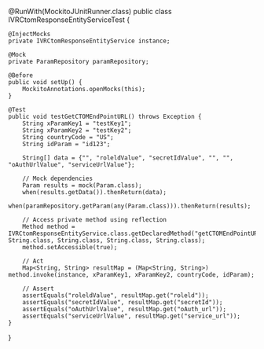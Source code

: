 @RunWith(MockitoJUnitRunner.class)
public class IVRCtomResponseEntityServiceTest {

    @InjectMocks
    private IVRCtomResponseEntityService instance;

    @Mock
    private ParamRepository paramRepository;

    @Before
    public void setUp() {
        MockitoAnnotations.openMocks(this);
    }

    @Test
    public void testGetCTOMEndPointURL() throws Exception {
        String xParamKey1 = "testKey1";
        String xParamKey2 = "testKey2";
        String countryCode = "US";
        String idParam = "id123";

        String[] data = {"", "roleldValue", "secretIdValue", "", "", "oAuthUrlValue", "serviceUrlValue"};

        // Mock dependencies
        Param results = mock(Param.class);
        when(results.getData()).thenReturn(data);
        when(paramRepository.getParam(any(Param.class))).thenReturn(results);

        // Access private method using reflection
        Method method = IVRCtomResponseEntityService.class.getDeclaredMethod("getCTOMEndPointURL", String.class, String.class, String.class, String.class);
        method.setAccessible(true);

        // Act
        Map<String, String> resultMap = (Map<String, String>) method.invoke(instance, xParamKey1, xParamKey2, countryCode, idParam);

        // Assert
        assertEquals("roleldValue", resultMap.get("roleld"));
        assertEquals("secretIdValue", resultMap.get("secretId"));
        assertEquals("oAuthUrlValue", resultMap.get("oAuth_url"));
        assertEquals("serviceUrlValue", resultMap.get("service_url"));
    }
}
